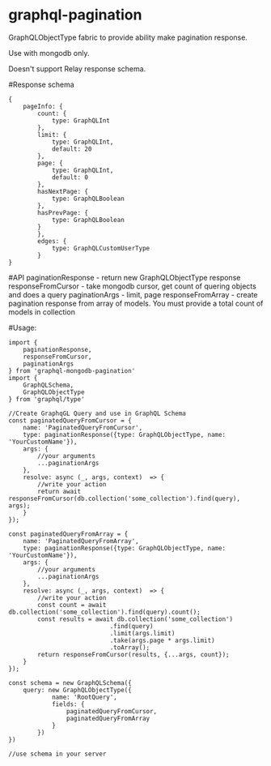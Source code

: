 # graphql-pagination
GraphQLObjectType fabric to provide ability make pagination response.

Use with mongodb only.

Doesn't support Relay response schema.

#Response schema

	{
		pageInfo: {
			count: {
	            type: GraphQLInt
	        },
	        limit: {
	            type: GraphQLInt,
	            default: 20
	        },
	        page: {
	            type: GraphQLInt,
	            default: 0
	        },
	        hasNextPage: {
	            type: GraphQLBoolean
	        },
	        hasPrevPage: {
	            type: GraphQLBoolean
	        }
	        },
	        edges: {
	        	type: GraphQLCustomUserType
	        }
	}

#API
	paginationResponse - return new GraphQLObjectType response
	responseFromCursor - take mongodb cursor, get count of quering objects and does a query
	paginationArgs - limit, page
	responseFromArray - create pagination response from array of models. You must provide a total count of models in collection

#Usage:

    import {
    	paginationResponse,
    	responseFromCursor, 
    	paginationArgs
	} from 'graphql-mongodb-pagination'
	import {
		GraphQLSchema,
		GraphQLObjectType
	} from 'graphql/type'

    //Create GraphqGL Query and use in GraphQL Schema
    const paginatedQueryFromCursor = {
    	name: 'PaginatedQueryFromCursor',
    	type: paginationResponse({type: GraphQLObjectType, name: 'YourCustomName'}),
    	args: {
    		//your arguments
	        ...paginationArgs
	    },
	    resolve: async (_, args, context)  => {
	        //write your action
	        return await responseFromCursor(db.collection('some_collection').find(query), args);
	    }
	});

	const paginatedQueryFromArray = {
    	name: 'PaginatedQueryFromArray',
    	type: paginationResponse({type: GraphQLObjectType, name: 'YourCustomName'}),
    	args: {
    		//your arguments
	        ...paginationArgs
	    },
	    resolve: async (_, args, context)  => {
	        //write your action
	        const count = await db.collection('some_collection').find(query).count();
	        const results = await db.collection('some_collection')
	        					.find(query)
        						.limit(args.limit)
        						.take(args.page * args.limit)
        						.toArray();
	        return responseFromCursor(results, {...args, count});
	    }
	});

	const schema = new GraphQLSchema({
		query: new GraphQLObjectType({
				name: 'RootQuery',
				fields: {
					paginatedQueryFromCursor,
					paginatedQueryFromArray
				}
			})
	})

	//use schema in your server


      
